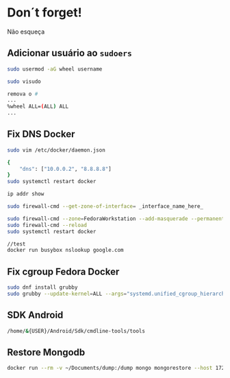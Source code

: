 # Don´t forget!

Não esqueça


## Adicionar usuário ao `sudoers`

```sh
sudo usermod -aG wheel username

sudo visudo

remova o #
...
%wheel ALL=(ALL) ALL
...

```

## Fix DNS Docker

```sh
sudo vim /etc/docker/daemon.json

{
    "dns": ["10.0.0.2", "8.8.8.8"]
}
sudo systemctl restart docker

ip addr show

sudo firewall-cmd --get-zone-of-interface= _interface_name_here_

sudo firewall-cmd --zone=FedoraWorkstation --add-masquerade --permanent
sudo firewall-cmd --reload
sudo systemctl restart docker

//test
docker run busybox nslookup google.com
```

## Fix cgroup Fedora Docker

```sh
sudo dnf install grubby
sudo grubby --update-kernel=ALL --args="systemd.unified_cgroup_hierarchy=0"
```

## SDK Android

```sh
/home/&{USER}/Android/Sdk/cmdline-tools/tools
```

## Restore Mongodb 
```sh
docker run --rm -v ~/Documents/dump:/dump mongo mongorestore --host 172.17.0.2:27017 /dump
```
